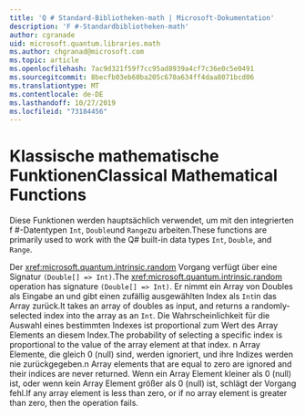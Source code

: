 ```yaml
---
title: 'Q # Standard-Bibliotheken-math | Microsoft-Dokumentation'
description: 'F #-Standardbibliotheken-math'
author: cgranade
uid: microsoft.quantum.libraries.math
ms.author: chgranad@microsoft.com
ms.topic: article
ms.openlocfilehash: 7ac9d321f59f7cc95ad8939a4cf7c36e0c5e0491
ms.sourcegitcommit: 8becfb03eb60ba205c670a634ff4daa8071bcd06
ms.translationtype: MT
ms.contentlocale: de-DE
ms.lasthandoff: 10/27/2019
ms.locfileid: "73184456"
---
```

# <a name="classical-mathematical-functions"></a><span data-ttu-id="92300-103">Klassische mathematische Funktionen</span><span class="sxs-lookup"><span data-stu-id="92300-103">Classical Mathematical Functions</span></span> #

<span data-ttu-id="92300-104">Diese Funktionen werden hauptsächlich verwendet, um mit den integrierten f #-Datentypen `Int`, `Double`und `Range`zu arbeiten.</span><span class="sxs-lookup"><span data-stu-id="92300-104">These functions are primarily used to work with the Q# built-in data types `Int`, `Double`, and `Range`.</span></span>

<span data-ttu-id="92300-105">Der <xref:microsoft.quantum.intrinsic.random> Vorgang verfügt über eine Signatur `(Double[] => Int)`.</span><span class="sxs-lookup"><span data-stu-id="92300-105">The <xref:microsoft.quantum.intrinsic.random> operation has signature `(Double[] => Int)`.</span></span>
<span data-ttu-id="92300-106">Er nimmt ein Array von Doubles als Eingabe an und gibt einen zufällig ausgewählten Index als `Int`in das Array zurück.</span><span class="sxs-lookup"><span data-stu-id="92300-106">It takes an array of doubles as input, and returns a randomly-selected index into the array as an `Int`.</span></span>
<span data-ttu-id="92300-107">Die Wahrscheinlichkeit für die Auswahl eines bestimmten Indexes ist proportional zum Wert des Array Elements an diesem Index.</span><span class="sxs-lookup"><span data-stu-id="92300-107">The probability of selecting a specific index is proportional to the value of the array element at that index.</span></span> <span data-ttu-id="92300-108">n Array Elemente, die gleich 0 (null) sind, werden ignoriert, und ihre Indizes werden nie zurückgegeben.</span><span class="sxs-lookup"><span data-stu-id="92300-108">n Array elements that are equal to zero are ignored and their indices are never returned.</span></span>
<span data-ttu-id="92300-109">Wenn ein Array Element kleiner als 0 (null) ist, oder wenn kein Array Element größer als 0 (null) ist, schlägt der Vorgang fehl.</span><span class="sxs-lookup"><span data-stu-id="92300-109">If any array element is less than zero, or if no array element is greater than zero, then the operation fails.</span></span>